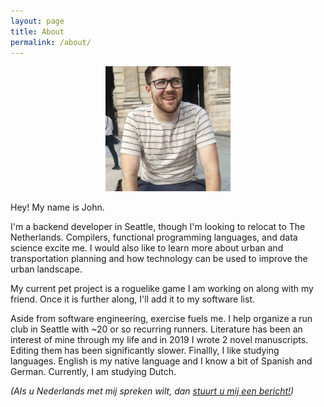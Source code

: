 ```yaml
---
layout: page
title: About
permalink: /about/
---
```


<center><img src="/assets/images/me.jpg" style="height: 200px;" /></center>

Hey! My name is John.

I'm a backend developer in Seattle, though I'm looking to relocat to The Netherlands. Compilers, functional programming languages, and data science excite me. I would also like to learn more about urban and transportation planning and how technology can be used to improve the urban landscape.

My current pet project is a roguelike game I am working on along with my friend. Once it is further along, I'll add it to my software list.

Aside from software engineering, exercise fuels me. I help organize a run club in Seattle with ~20 or so recurring runners. Literature has been an interest of mine through my life and in 2019 I wrote 2 novel manuscripts. Editing them has been significantly slower. Finallly, I like studying languages. English is my native language and I know a bit of Spanish and German. Currently, I am studying Dutch.

_(Als u Nederlands met mij spreken wilt, dan [stuurt u mij een bericht!](mailto:john@johnppatterson.com))_

